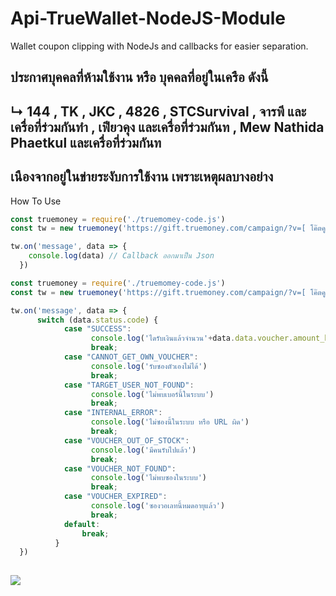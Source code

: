 # Api-TrueWallet-NodeJS-Module
Wallet coupon clipping with NodeJs and callbacks for easier separation.

## ประกาศบุคคลที่ห้ามใช้งาน หรือ บุคคลที่อยู่ในเครือ ดังนี้
## ↳ 144 , TK , JKC , 4826 , STCSurvival , จารพี และเครื่อที่ร่วมกันทำ , เฟียวคุง และเครื่อที่ร่วมกันท , Mew Nathida Phaetkul และเครื่อที่ร่วมกันท
## เนืองจากอยู่ในข่ายระงับการใช้งาน เพราะเหตุผลบางอย่าง

How To Use

```js
const truemoney = require('./truemomey-code.js')
const tw = new truemoney('https://gift.truemoney.com/campaign/?v=[ โค๊ตคูปอง ]', '[เบอร์โทร]')

tw.on('message', data => {
    console.log(data) // Callback ออกมาเป็น Json
  })
```

```js
const truemoney = require('./truemomey-code.js')
const tw = new truemoney('https://gift.truemoney.com/campaign/?v=[ โค๊ตคูปอง ]', '[เบอร์โทร]')

tw.on('message', data => {
      switch (data.status.code) {
            case "SUCCESS":
                  console.log('ไดรับเงินแล้วจำนวน'+data.data.voucher.amount_baht)
                  break;
            case "CANNOT_GET_OWN_VOUCHER":
                  console.log('รับซองตัวเองไม่ได้')
                  break;
            case "TARGET_USER_NOT_FOUND":
                  console.log('ไม่พบเบอร์นี้ในระบบ')
                  break;
            case "INTERNAL_ERROR":
                  console.log('ไม่ซองนี้ในระบบ หรือ URL ผิด')
                  break;
            case "VOUCHER_OUT_OF_STOCK":
                  console.log('มีคนรับไปแล้ว')
                  break;
            case "VOUCHER_NOT_FOUND":
                  console.log('ไม่พบซองในระบบ')
                  break;
            case "VOUCHER_EXPIRED":
                  console.log('ซองวอเลทนี้หมดอายุแล้ว')
                  break;
            default:
                break;
          }
  })
  
```
<img src="https://komarev.com/ghpvc/?username=TinnerKung&color=blueviolet" align="left">
